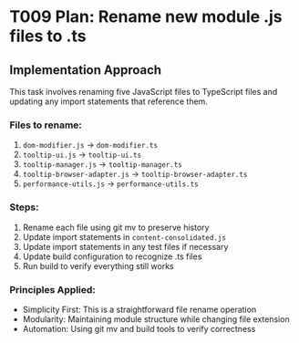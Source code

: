 # T009 Plan: Rename new module .js files to .ts

## Implementation Approach

This task involves renaming five JavaScript files to TypeScript files and updating any import statements that reference them.

### Files to rename:
1. `dom-modifier.js` → `dom-modifier.ts`
2. `tooltip-ui.js` → `tooltip-ui.ts`
3. `tooltip-manager.js` → `tooltip-manager.ts`
4. `tooltip-browser-adapter.js` → `tooltip-browser-adapter.ts`
5. `performance-utils.js` → `performance-utils.ts`

### Steps:
1. Rename each file using git mv to preserve history
2. Update import statements in `content-consolidated.js`
3. Update import statements in any test files if necessary
4. Update build configuration to recognize .ts files
5. Run build to verify everything still works

### Principles Applied:
- Simplicity First: This is a straightforward file rename operation
- Modularity: Maintaining module structure while changing file extension
- Automation: Using git mv and build tools to verify correctness
